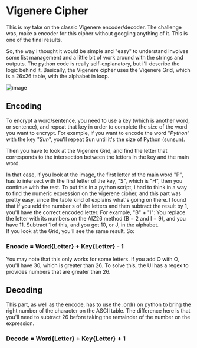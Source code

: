 # Vigenere Cipher

This is my take on the classic Vigenere encoder/decoder. The challenge was, make a encoder for this cipher without googling anything of it. This is one of the final results.

So, the way i thought it would be simple and "easy" to understand involves some list management and a little bit of work around with the strings and outputs. The python code is really self-explanatory, but i'll describe the logic behind it. 
Basically, the Vigenere cipher uses the Vigenere Grid, which is a 26x26 table, with the alphabet in loop. 

![image](https://user-images.githubusercontent.com/61850743/149991107-134fe95d-7977-47d1-a973-7ec2a15b8e2b.png)

## Encoding

To encrypt a word/sentence, you need to use a key (which is another word, or sentence), and repeat that key in order to complete the size of the word you want to encrypt. For example, if you want to encode the word "_Python_" with the key "_Sun_", you'll repeat Sun until it's the size of Python (sunsun).

Then you have to look at the Vigenere Grid, and find the letter that corresponds to the intersection between the letters in the key and the main word.

In that case, if you look at the image, the first letter of the main word "P", has to intersect with the first letter of the key, "S", which is "H", then you continue with the rest. 
To put this in a python script, i had to think in a way to find the numeric expression on the vigerene cipher, and this part was pretty easy, since the table kind of explains what's going on there. I found that if you add the number s of the letters and then subtract the result by 1, you'll have the correct encoded letter. For example, "B" + "I": 
You replace the letter with its numbers on the AIZ26 method (B = 2 and I = 9), and you have 11. Subtract 1 of this, and you got 10, or J, in the alphabet.  
If you look  at the Grid, you'll see the same result. So:

### Encode = Word{Letter} + Key{Letter} - 1

You may note that this only works for some letters. If you add O with O, you'll have 30, which is greater than 26. To solve this, the UI has a regex to provides numbers that are greater than 26.

## Decoding

This part, as well as the encode, has to use the .ord() on python to bring the right number of the character on the ASCII table. The difference here is that you'll need to subtract 26 before taking the remainder of the number on the expression.

### Decode = Word{Letter} + Key{Letter} + 1

